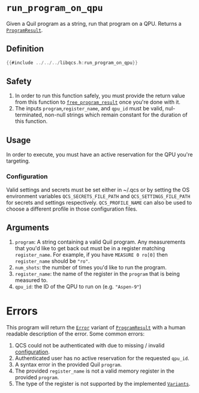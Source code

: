 # `run_program_on_qpu`

Given a Quil program as a string, run that program on a QPU. Returns a [`ProgramResult`].

## Definition
```c
{{#include ../../../libqcs.h:run_program_on_qpu}}
```

## Safety

1. In order to run this function safely, you must provide the return value from this function to [`free_program_result`] once you're done with it. 
2. The inputs `program`,`register_name`, and `qpu_id` must be valid, nul-terminated, non-null strings which remain constant for the duration of this function.

## Usage

In order to execute, you must have an active reservation for the QPU you're targeting.

### Configuration

Valid settings and secrets must be set either in ~/.qcs or by setting the OS environment variables `QCS_SECRETS_FILE_PATH` and `QCS_SETTINGS_FILE_PATH` for secrets and settings respectively. `QCS_PROFILE_NAME` can also be used to choose a different profile in those configuration files.

## Arguments

1. `program`: A string containing a valid Quil program. Any measurements that you'd like to get back out must be in a register matching `register_name`. For example, if you have `MEASURE 0 ro[0]` then `register_name` should be `"ro"`.
2. `num_shots`: the number of times you'd like to run the program.
3. `register_name`: the name of the register in the `program` that is being measured to.
4. `qpu_id`: the ID of the QPU to run on (e.g. `"Aspen-9"`)

# Errors

This program will return the [`Error`] variant of [`ProgramResult`] with a human readable description of the error. Some common errors:

1. QCS could not be authenticated with due to missing / invalid [configuration].
2. Authenticated user has no active reservation for the requested `qpu_id`.
3. A syntax error in the provided Quil `program`.
4. The provided `register_name` is not a valid memory register in the provided `program`.
5. The type of the register is not supported by the implemented [`Variants`].

[`free_program_result`]: ./free_program_result.md
[`ProgramResult`]: ./program_result.md
[`Error`]: ./program_result.md#error
[`Variants`]: ./program_result.md#variants
[configuration]: #configuration

